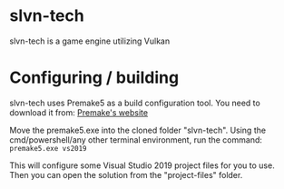 # slvn-tech
slvn-tech is a game engine utilizing Vulkan

# Configuring / building
slvn-tech uses Premake5 as a build configuration tool. You need to download it from:
[Premake's website](https://premake.github.io/ "premake.github.io")

Move the premake5.exe into the cloned folder "slvn-tech". Using the cmd/powershell/any other terminal environment, run the command:
``` premake5.exe vs2019 ```

This will configure some Visual Studio 2019 project files for you to use. Then you can open the solution from the "project-files"
folder.
